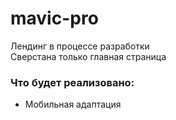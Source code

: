 # mavic-pro  
Лендинг в процессе разработки  
Сверстана только главная страница
### Что будет реализовано:  
+ Мобильная адаптация
